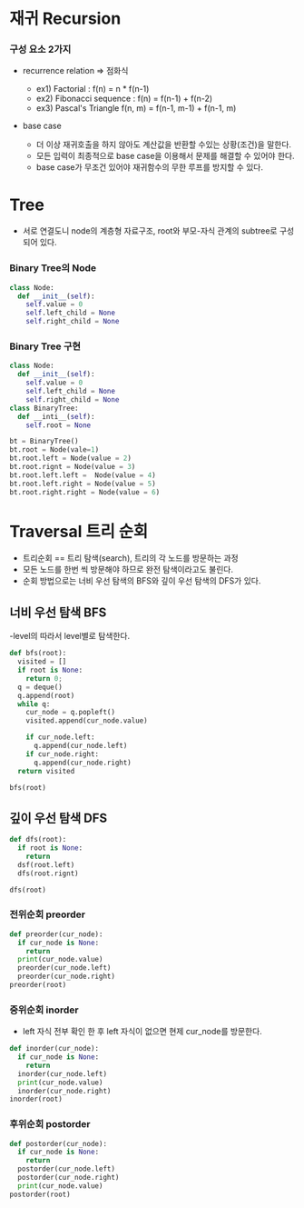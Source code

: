 # 재귀 Recursion

### 구성 요소 2가지 
- recurrence relation => 점화식
  - ex1) Factorial : f(n) = n * f(n-1)
  - ex2) Fibonacci sequence : f(n) = f(n-1) + f(n-2)
  - ex3) Pascal's Triangle f(n, m) = f(n-1, m-1) + f(n-1, m)
 
- base case
  - 더 이상 재귀호출을 하지 않아도 계산값을 반환할 수있는 상황(조건)을 말한다.
  - 모든 입력이 최종적으로 base case을 이용해서 문제를 해결할 수 있어야 한다.
  - base case가 무조건 있어야 재귀함수의 무한 루프를 방지할 수 있다.

# Tree
- 서로 연결도니 node의 계층형 자료구조, root와 부모-자식 관계의 subtree로 구성되어 있다.


### Binary Tree의 Node
```python
class Node:
  def __init__(self):
    self.value = 0
    self.left_child = None
    self.right_child = None
```
### Binary Tree 구현 
```python
class Node:
  def __init__(self):
    self.value = 0
    self.left_child = None
    self.right_child = None
class BinaryTree:
  def __inti__(self):
    self.root = None

bt = BinaryTree()
bt.root = Node(vale=1)
bt.root.left = Node(value = 2)
bt.root.rignt = Node(value = 3)
bt.root.left.left =  Node(value = 4)
bt.root.left.right = Node(value = 5)
bt.root.right.right = Node(value = 6)
```

# Traversal 트리 순회
- 트리순회 == 트리 탐색(search), 트리의 각 노드를 방문하는 과정
- 모든 노드를 한번 씩 방문해야 하므로 완전 탐색이라고도 불린다.
- 순회 방법으로는 너비 우선 탐색의 BFS와 깊이 우선 탐색의 DFS가 있다.

## 너비 우선 탐색 BFS
-level의 따라서 level별로 탐색한다. 

```python
def bfs(root):
  visited = []
  if root is None:
    return 0;
  q = deque()
  q.append(root)
  while q:
    cur_node = q.popleft()
    visited.append(cur_node.value)

    if cur_node.left:
      q.append(cur_node.left)
    if cur_node.right:
      q.append(cur_node.right)
  return visited

bfs(root)
```

## 깊이 우선 탐색 DFS

```python
def dfs(root):
  if root is None:
    return
  dsf(root.left)
  dfs(root.rignt)

dfs(root)
```
### 전위순회 preorder

```python
def preorder(cur_node):
  if cur_node is None:
    return
  print(cur_node.value)
  preorder(cur_node.left)
  preorder(cur_node.right)
preorder(root)
```
### 중위순회 inorder
- left 자식 전부 확인 한 후 left 자식이 없으면 현제 cur_node를 방문한다. 
```python
def inorder(cur_node):
  if cur_node is None:
    return
  inorder(cur_node.left)
  print(cur_node.value)
  inorder(cur_node.right)
inorder(root)
```
### 후위순회 postorder
```python
def postorder(cur_node):
  if cur_node is None:
    return
  postorder(cur_node.left)
  postorder(cur_node.right)
  print(cur_node.value)
postorder(root)
```

















